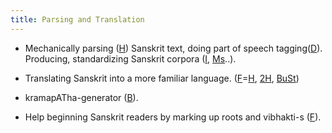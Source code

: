 ```yaml
---
title: Parsing and Translation
---
```

- Mechanically parsing ([H](http://sanskrit.uohyd.ac.in/Heritage/DICO/reader.html)) Sanskrit text, doing part of speech tagging([D](http://kjc-fs-cluster.kjc.uni-heidelberg.de/dcs/index.php)). Producing, standardizing Sanskrit corpora ([I](http://tdil.mit.gov.in/pdf/speech%20corpora/TTS%20Corpus%20specification.pdf), [Ms](http://www.ldc.upenn.edu/Catalog/CatalogEntry.jsp?catalogId=LDC2011T04)..).  
    
- Translating Sanskrit into a more familiar language. ([F](http://sanskrit.inria.fr/%7Eanusaaraka/sanskrit/sankshipt_ramayan/)=[H](http://sanskrit.uohyd.ac.in/%7Eanusaaraka/sanskrit/sampark/), [2H](http://sanskrit.uohyd.ac.in/scl/SHMT/shmt.html), [BuSt](https://www.youtube.com/watch?v=_9D4_L9yllk#t=422))
- kramapATha-generator ([B](http://sanskrit1.ccv.brown.edu/tomcat/sl/Kramapatha)).
- Help beginning Sanskrit readers by marking up roots and vibhakti-s ([F](http://sanskrit.inria.fr/DICO/reader.en.html)).

